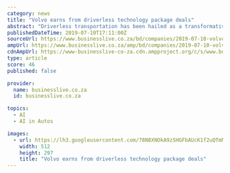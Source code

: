 ```yaml
---
category: news
title: "Volvo earns from driverless technology package deals"
abstract: "Driverless transportation has been hailed as a transformative ... but highlighted the example of Volvo’s recent tie-up with Nvidia to develop artificial intelligence for self-driving trucks as the type of co-operation that Volvo was keen on."
publishedDateTime: 2019-07-10T17:11:00Z
sourceUrl: https://www.businesslive.co.za/bd/companies/2019-07-10-volvo-earns-from-driverless-technology-package-deals/
ampUrl: https://www.businesslive.co.za/amp/bd/companies/2019-07-10-volvo-earns-from-driverless-technology-package-deals/
cdnAmpUrl: https://www-businesslive-co-za.cdn.ampproject.org/c/s/www.businesslive.co.za/amp/bd/companies/2019-07-10-volvo-earns-from-driverless-technology-package-deals/
type: article
score: 46
published: false

provider:
  name: businesslive.co.za
  id: businesslive.co.za

topics:
  - AI
  - AI in Autos

images:
  - url: https://lh3.googleusercontent.com/78N8XNOkA9zSHGFbAUcK1f2uQTmNR1hWofRjLjlFtmwcChqkixiyKIH-Cbnbs5Bj9k811XVaDx7sk8T_3tzEyuAk1XWwHb8T=s1000
    width: 512
    height: 297
    title: "Volvo earns from driverless technology package deals"
---
```

